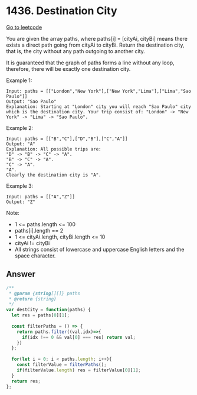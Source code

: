 # 1436. Destination City

[Go to leetcode](https://leetcode.com/problems/destination-city/)

You are given the array paths, where paths[i] = [cityAi, cityBi] means there exists a direct path going from cityAi to cityBi. Return the destination city, that is, the city without any path outgoing to another city.

It is guaranteed that the graph of paths forms a line without any loop, therefore, there will be exactly one destination city.

Example 1:

```
Input: paths = [["London","New York"],["New York","Lima"],["Lima","Sao Paulo"]]
Output: "Sao Paulo" 
Explanation: Starting at "London" city you will reach "Sao Paulo" city which is the destination city. Your trip consist of: "London" -> "New York" -> "Lima" -> "Sao Paulo".
```

Example 2:

```
Input: paths = [["B","C"],["D","B"],["C","A"]]
Output: "A"
Explanation: All possible trips are: 
"D" -> "B" -> "C" -> "A". 
"B" -> "C" -> "A". 
"C" -> "A". 
"A". 
Clearly the destination city is "A".
```

Example 3:

```
Input: paths = [["A","Z"]]
Output: "Z"
```
 
Note:

- 1 <= paths.length <= 100
- paths[i].length == 2
- 1 <= cityAi.length, cityBi.length <= 10
- cityAi != cityBi
- All strings consist of lowercase and uppercase English letters and the space character.

## Answer

```js
/**
 * @param {string[][]} paths
 * @return {string}
 */
var destCity = function(paths) {
  let res = paths[0][1];
  
  const filterPaths = () => {
    return paths.filter((val,idx)=>{
      if(idx !== 0 && val[0] === res) return val;
    })
  };
  
  for(let i = 0; i < paths.length; i++){
    const filterValue = filterPaths();
    if(filterValue.length) res = filterValue[0][1];
  }
  return res;
};
```